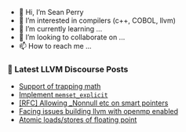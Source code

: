 - 👋 Hi, I’m Sean Perry
- 👀 I’m interested in compilers (c++, COBOL, llvm)
- 🌱 I’m currently learning ...
- 💞️ I’m looking to collaborate on ...
- 📫 How to reach me ...

<!---
s66perry/s66perry is a ✨ special ✨ repository because its `README.md` (this file) appears on your GitHub profile.
You can click the Preview link to take a look at your changes.
--->
### 📕 Latest LLVM Discourse Posts

<!-- DISCOURSE-LLVM:START -->
- [Support of trapping math](https://discourse.llvm.org/t/support-of-trapping-math/77233?page=2#post_21)
- [Implement `memset_explicit`](https://discourse.llvm.org/t/implement-memset-explicit/77312#post_2)
- [[RFC] Allowing _Nonnull etc on smart pointers](https://discourse.llvm.org/t/rfc-allowing-nonnull-etc-on-smart-pointers/77201?page=2#post_22)
- [Facing issues building llvm with openmp enabled](https://discourse.llvm.org/t/facing-issues-building-llvm-with-openmp-enabled/77269#post_9)
- [Atomic loads/stores of floating point](https://discourse.llvm.org/t/atomic-loads-stores-of-floating-point/76459#post_6)
<!-- DISCOURSE-LLVM:END -->
